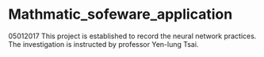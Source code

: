# Mathmatic_sofeware_application
05012017
This project is established to record the neural network practices.
The investigation is instructed by professor Yen-lung Tsai.
